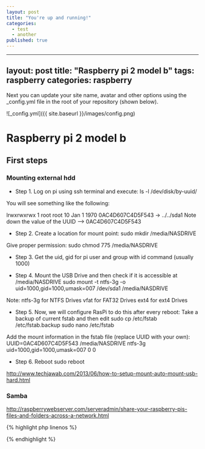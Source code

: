 ```yaml
---
layout: post
title: "You're up and running!"
categories: 
  - test
  - another
published: true
---
```

---
layout: post
title: "Raspberry pi 2 model b"
tags: raspberry
categories: raspberry
---

Next you can update your site name, avatar and other options using the _config.yml file in the root of your repository (shown below).

![_config.yml]({{ site.baseurl }}/images/config.png)


# Raspberry pi 2 model b

## First steps
### Mounting external hdd

- Step 1.
Log on pi using ssh terminal and execute:
ls -l /dev/disk/by-uuid/

You will see something like the following:

lrwxrwxrwx 1 root root 10 Jan  1  1970 0AC4D607C4D5F543 -> ../../sda1
Note down the value of the UUID --> 0AC4D607C4D5F543

- Step 2.
Create a location for mount point:
sudo mkdir /media/NASDRIVE

Give proper permission:
sudo chmod 775 /media/NASDRIVE

- Step 3.
Get the uid, gid for pi user and group with id command (usually 1000)

- Step 4.
Mount the USB Drive and then check if it is accessible at /media/NASDRIVE
sudo mount -t ntfs-3g -o uid=1000,gid=1000,umask=007 /dev/sda1 /media/NASDRIVE

Note:
ntfs-3g for NTFS Drives
vfat for FAT32 Drives
ext4 for ext4 Drives

- Step 5.
Now, we will configure RasPi to do this after every reboot:
Take a backup of current fstab and then edit
sudo cp /etc/fstab /etc/fstab.backup
sudo nano /etc/fstab

Add the mount information in the fstab file (replace UUID with your own):
UUID=0AC4D607C4D5F543 /media/NASDRIVE ntfs-3g uid=1000,gid=1000,umask=007 0 0

- Step 6.
Reboot
sudo reboot

http://www.techjawab.com/2013/06/how-to-setup-mount-auto-mount-usb-hard.html

### Samba
http://raspberrywebserver.com/serveradmin/share-your-raspberry-pis-files-and-folders-across-a-network.html

{% highlight php linenos %}
<?php
echo 'test';
?>
{% endhighlight %}


